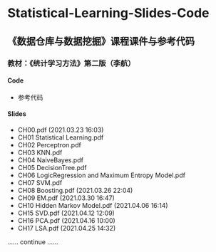 # Statistical-Learning-Slides-Code

## 《数据仓库与数据挖掘》课程课件与参考代码

### 教材：《统计学习方法》第二版（李航）

#### Code 

- 参考代码

#### Slides

- CH00.pdf (2021.03.23 16:03)
- CH01 Statistical Learning.pdf
- CH02 Perceptron.pdf
- CH03 KNN.pdf
- CH04 NaiveBayes.pdf
- CH05 DecisionTree.pdf
- CH06 LogicRegression and Maximum Entropy Model.pdf
- CH07 SVM.pdf
- CH08 Boosting.pdf  (2021.03.26 22:04)
- CH09 EM.pdf (2021.03.30 16:47)
- CH10 Hidden Markov Model.pdf (2021.04.06 16:14)
- CH15 SVD.pdf (2021.04.12 12:09)
- CH16 PCA.pdf (2021.04.16 10:00)
- CH17 LSA.pdf (2021.04.25 14:32)


...... continue ......
